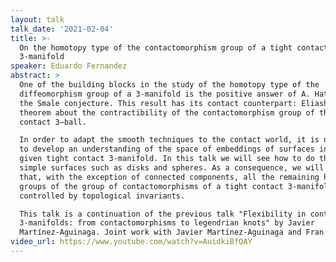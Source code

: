 ```yaml
---
layout: talk
talk_date: '2021-02-04'
title: >-
  On the homotopy type of the contactomorphism group of a tight contact
  3-manifold
speaker: Eduardo Fernandez
abstract: >
  One of the building blocks in the study of the homotopy type of the
  diffeomorphism group of a 3-manifold is the positive answer of A. Hatcher to
  the Smale conjecture. This result has its contact counterpart: Eliashberg's
  theorem about the contractibility of the contactomorphism group of the tight
  contact 3–ball.

  In order to adapt the smooth techniques to the contact world, it is necessary
  to develop an understanding of the space of embeddings of surfaces into a
  given tight contact 3-manifold. In this talk we will see how to do this for
  simple surfaces such as disks and spheres. As a consequence, we will conclude
  that, with the exception of connected components, all the remaining homotopy
  groups of the group of contactomorphisms of a tight contact 3-manifold are
  controlled by topological invariants.

  This talk is a continuation of the previous talk "Flexibility in contact
  3-manifolds: from contactomorphisms to legendrian knots" by Javier
  Martínez-Aguinaga. Joint work with Javier Martínez-Aguinaga and Fran Presas.
video_url: https://www.youtube.com/watch?v=AuidkiBfQAY
---
```

